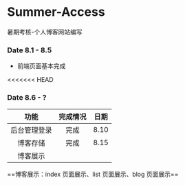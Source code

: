 # Summer-Access

暑期考核-个人博客网站编写

### Date 8.1 - 8.5

- 前端页面基本完成

<<<<<<< HEAD
### Date 8.6 - ?

|     功能     | 完成情况 | 日期 |
| :----------: | :------: | :--: |
| 后台管理登录 |   完成   | 8.10 |
|   博客存储   |   完成   | 8.15 |
|   博客展示   |          |      |

==博客展示：index 页面展示、list 页面展示、blog 页面展示==

